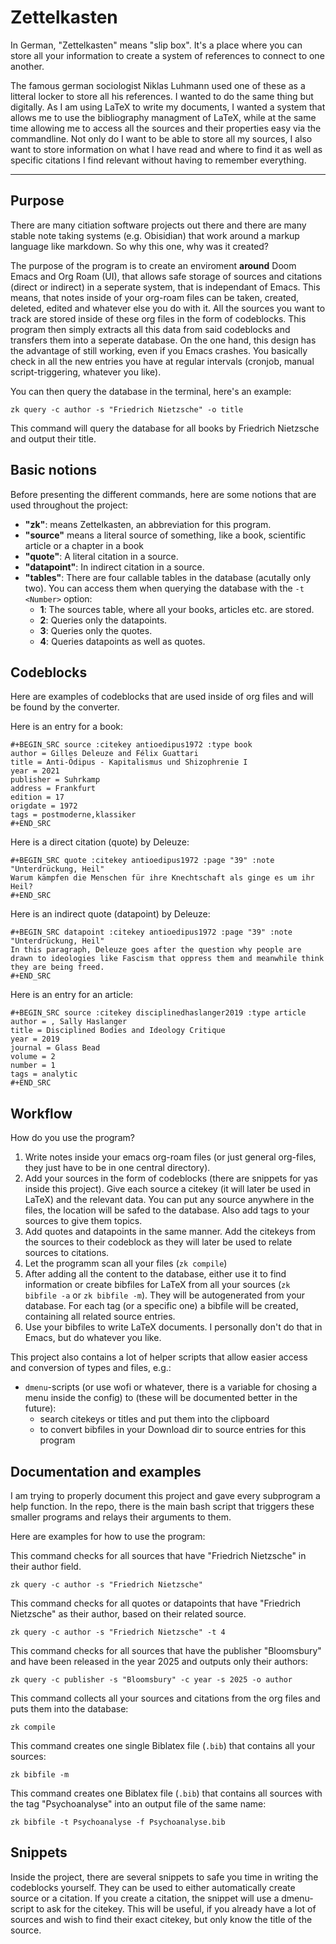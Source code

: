 # Zettelkasten

In German, "Zettelkasten" means "slip box". It's a place where you can store all your information to create a system of references to connect to one another.

The famous german sociologist Niklas Luhmann used one of these as a litteral locker to store all his references.
I wanted to do the same thing but digitally.
As I am using LaTeX to write my documents, I wanted a system that allows me to use the bibliography managment of LaTeX, while at the same time allowing me to access all the sources and their properties easy via the commandline.
Not only do I want to be able to store all my sources, I also want to store information on what I have read and where to find it as well as specific citations I find relevant without having to remember everything.

------
## Purpose

There are many citiation software projects out there and there are many stable note taking systems (e.g. Obisidian) that work around a markup language like markdown.
So why this one, why was it created?

The purpose of the program is to create an enviroment **around** Doom Emacs and Org Roam (UI), that allows safe storage of sources and citations (direct or indirect) in a seperate system, that is independant of Emacs.
This means, that notes inside of your org-roam files can be taken, created, deleted, edited and whatever else you do with it.
All the sources you want to track are stored inside of these org files in the form of codeblocks.
This program then simply extracts all this data from said codeblocks and transfers them into a seperate database.
On the one hand, this design has the advantage of still working, even if you Emacs crashes.
You basically check in all the new entries you have at regular intervals (cronjob, manual script-triggering, whatever you like).

You can then query the database in the terminal, here's an example:

`zk query -c author -s "Friedrich Nietzsche" -o title`

This command will query the database for all books by Friedrich Nietzsche and output their title.

## Basic notions

Before presenting the different commands, here are some notions that are used throughout the project:
- **"zk"**: means Zettelkasten, an abbreviation for this program.
- **"source"** means a literal source of something, like a book, scientific article or a chapter in a book
- **"quote"**: A literal citation in a source.
- **"datapoint"**: In indirect citation in a source.
- **"tables"**: There are four callable tables in the database (acutally only two). You can access them when querying the database with the `-t <Number>` option:
	- **1**: The sources table, where all your books, articles etc. are stored.
	- **2**: Queries only the datapoints.
	- **3**: Queries only the quotes.
	- **4**: Queries datapoints as well as quotes.

## Codeblocks

Here are examples of codeblocks that are used inside of org files and will be found by the converter.

Here is an entry for a book:
```
#+BEGIN_SRC source :citekey antioedipus1972 :type book
author = Gilles Deleuze and Félix Guattari
title = Anti-Ödipus - Kapitalismus und Shizophrenie I
year = 2021
publisher = Suhrkamp
address = Frankfurt
edition = 17
origdate = 1972
tags = postmoderne,klassiker
#+END_SRC
```

Here is a direct citation (quote) by Deleuze:
```
#+BEGIN_SRC quote :citekey antioedipus1972 :page "39" :note "Unterdrückung, Heil"
Warum kämpfen die Menschen für ihre Knechtschaft als ginge es um ihr Heil?
#+END_SRC
```


Here is an indirect quote (datapoint) by Deleuze:
```
#+BEGIN_SRC datapoint :citekey antioedipus1972 :page "39" :note "Unterdrückung, Heil"
In this paragraph, Deleuze goes after the question why people are drawn to ideologies like Fascism that oppress them and meanwhile think they are being freed.
#+END_SRC
```
Here is an entry for an article:
```
#+BEGIN_SRC source :citekey disciplinedhaslanger2019 :type article
author = , Sally Haslanger
title = Disciplined Bodies and Ideology Critique
year = 2019
journal = Glass Bead
volume = 2
number = 1
tags = analytic
#+END_SRC
```

## Workflow

How do you use the program?

1. Write notes inside your emacs org-roam files (or just general org-files, they just have to be in one central directory).
2. Add your sources in the form of codeblocks (there are snippets for yas inside this project). Give each source a citekey (it will later be used in LaTeX) and the relevant data. You can put any source anywhere in the files, the location will be safed to the database. Also add tags to your sources to give them topics.
3. Add quotes and datapoints in the same manner. Add the citekeys from the sources to their codeblock as they will later be used to relate sources to citations.
4. Let the programm scan all your files (`zk compile`)
5. After adding all the content to the database, either use it to find information or create bibfiles for LaTeX from all your sources (`zk bibfile -a` or `zk bibfile -m`). They will be autogenerated from your database. For each tag (or a specific one) a bibfile will be created, containing all related source entries.
6. Use your bibfiles to write LaTeX documents. I personally don't do that in Emacs, but do whatever you like.

This project also contains a lot of helper scripts that allow easier access and conversion of types and files, e.g.:
- `dmenu`-scripts (or use wofi or whatever, there is a variable for chosing a menu inside the config) to (these will be documented better in the future):
	- search citekeys or titles and put them into the clipboard
	- to convert bibfiles in your Download dir to source entries for this program

## Documentation and examples

I am trying to properly document this project and gave every subprogram a help function.
In the repo, there is the main bash script that triggers these smaller programs and relays their arguments to them.

Here are examples for how to use the program:

This command checks for all sources that have "Friedrich Nietzsche" in their author field.
```
zk query -c author -s "Friedrich Nietzsche"
```

This command checks for all quotes or datapoints that have "Friedrich Nietzsche" as their author, based on their related source.
```
zk query -c author -s "Friedrich Nietzsche" -t 4
```

This command checks for all sources that have the publisher "Bloomsbury" and have been released in the year 2025 and outputs only their authors:
```
zk query -c publisher -s "Bloomsbury" -c year -s 2025 -o author
```

This command collects all your sources and citations from the org files and puts them into the database:
```
zk compile
```

This command creates one single Biblatex file (`.bib`) that contains all your sources:
```
zk bibfile -m
```

This command creates one Biblatex file (`.bib`) that contains all sources with the tag "Psychoanalyse" into an output file of the same name:
```
zk bibfile -t Psychoanalyse -f Psychoanalyse.bib
```
## Snippets

Inside the project, there are several snippets to safe you time in writing the codeblocks yourself.
They can be used to either automatically create source or a citation.
If you create a citation, the snippet will use a dmenu-script to ask for the citekey.
This will be useful, if you already have a lot of sources and wish to find their exact citekey, but only know the title of the source.
